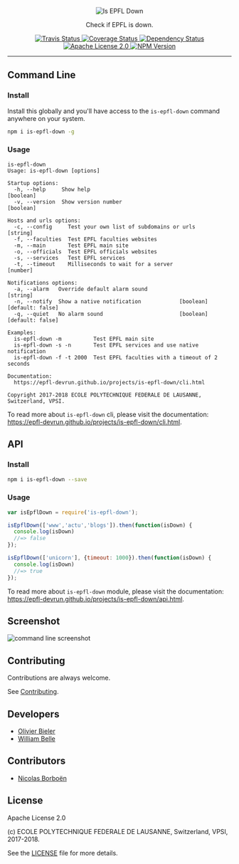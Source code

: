 <p align="center">
  <img alt="Is EPFL Down" src="https://raw.githubusercontent.com/epfl-devrun/is-epfl-down/master/docs/readme/readme-logo.png">
</p>

<p align="center">
  Check if EPFL is down.
</p>

<p align="center">
  <a href="https://travis-ci.org/epfl-devrun/is-epfl-down">
    <img alt="Travis Status" src="https://travis-ci.org/epfl-devrun/is-epfl-down.svg?branch=master">
  </a>
  <a href="https://coveralls.io/github/epfl-devrun/is-epfl-down?branch=master">
    <img alt="Coverage Status" src="https://coveralls.io/repos/github/epfl-devrun/is-epfl-down/badge.svg?branch=master"/>
  </a>
  <a href="https://david-dm.org/epfl-devrun/is-epfl-down">
    <img alt="Dependency Status" src="https://david-dm.org/epfl-devrun/is-epfl-down/status.svg"/>
  </a>
  <a href="https://raw.githubusercontent.com/epfl-devrun/is-epfl-down/master/LICENSE">
    <img alt="Apache License 2.0" src="https://img.shields.io/badge/license-Apache%202.0-blue.svg">
  </a>
  <a href='https://www.npmjs.com/package/is-epfl-down'>
    <img alt="NPM Version" src="https://img.shields.io/npm/v/is-epfl-down.svg" />
  </a>
</p>

---

Command Line
------------

### Install

Install this globally and you'll have access to the `is-epfl-down` command
anywhere on your system.

```bash
npm i is-epfl-down -g
```

### Usage

```console
is-epfl-down
Usage: is-epfl-down [options]

Startup options:
  -h, --help     Show help                                             [boolean]
  -v, --version  Show version number                                   [boolean]

Hosts and urls options:
  -c, --config     Test your own list of subdomains or urls             [string]
  -f, --faculties  Test EPFL faculties websites
  -m, --main       Test EPFL main site
  -o, --officials  Test EPFL officials websites
  -s, --services   Test EPFL services
  -t, --timeout    Milliseconds to wait for a server                    [number]

Notifications options:
  -a, --alarm   Override default alarm sound                            [string]
  -n, --notify  Show a native notification            [boolean] [default: false]
  -q, --quiet   No alarm sound                        [boolean] [default: false]

Examples:
  is-epfl-down -m          Test EPFL main site
  is-epfl-down -s -n       Test EPFL services and use native notification
  is-epfl-down -f -t 2000  Test EPFL faculties with a timeout of 2 seconds

Documentation:
  https://epfl-devrun.github.io/projects/is-epfl-down/cli.html

Copyright 2017-2018 ECOLE POLYTECHNIQUE FEDERALE DE LAUSANNE, Switzerland, VPSI.
```

To read more about `is-epfl-down` cli, please visit the documentation: https://epfl-devrun.github.io/projects/is-epfl-down/cli.html.

API
---

### Install

```bash
npm i is-epfl-down --save 
```

### Usage

```javascript
var isEpflDown = require('is-epfl-down');

isEpflDown(['www','actu','blogs']).then(function(isDown) {
  console.log(isDown)
  //=> false
});

isEpflDown(['unicorn'], {timeout: 1000}).then(function(isDown) {
  console.log(isDown)
  //=> true
});
```

To read more about `is-epfl-down` module, please visit the documentation: https://epfl-devrun.github.io/projects/is-epfl-down/api.html.

Screenshot
----------

![command line screenshot](https://raw.githubusercontent.com/epfl-devrun/is-epfl-down/master/docs/readme/screenshot.png)

Contributing
------------

Contributions are always welcome.

See [Contributing](CONTRIBUTING.md).

Developers
----------

  * [Olivier Bieler](https://github.com/obieler)
  * [William Belle](https://github.com/williambelle)

Contributors
------------

  * [Nicolas Borboën](https://github.com/ponsfrilus)

License
-------

Apache License 2.0

(c) ECOLE POLYTECHNIQUE FEDERALE DE LAUSANNE, Switzerland, VPSI, 2017-2018.

See the [LICENSE](LICENSE) file for more details.
